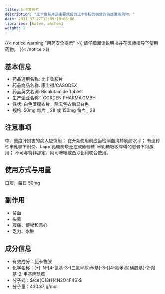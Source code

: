 ```yaml
---
title: 比卡鲁胺片
description: "比卡鲁胺片是主要成份为比卡鲁胺的强效的抗雄激素药物。"
date: 2021-07-27T12:09:10+08:00
libraries: [katex, mhchem]
weight: 1
---
```


{{< notice warning "用药安全提示" >}}
请仔细阅读说明书并在医师指导下使用药物。
{{< /notice >}}

## 基本信息

- 药品通用名称: 比卡鲁胺片
- 药品商品名称: 康士得/CASODEX
- 药品英文名词: Bicalutamide Tablets
- 生产企业名称：CORDEN PHARMA GMBH
- 性状: 白色薄膜衣片，除去包衣后显白色
- 规格: 50mg 每片 _ 28 或 150mg 每片 _ 28

## 注意事项

中、重度肝损害的病人应慎用；
在开始使用前应当检测血清转氨酶水平；
有遗传性半乳糖不耐受、Lapp 乳糖酶缺乏症或葡萄糖-半乳糖吸收障碍的患者不得服用；
不可与特非那定、阿司咪唑或西沙比利联合使用。

## 使用方式与用量

口服，每日 50mg

## 副作用

- 贫血
- 头晕
- 腹痛、便秘和恶心
- 乏力、水肿

## 成分信息

- 有效成分：比卡鲁胺
- 化学名称：(±)–N-[4-氰基-3-(三氟甲基)苯基]-3-[(4-氟苯基)磺酰基]-2-羟基-2-甲基丙酰胺
- 分子式：$\ce{C18H14N2O4F4S}$
- 分子量：430.37 g/mol
